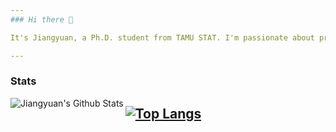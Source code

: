 ```yaml
---
### Hi there 👋

It's Jiangyuan, a Ph.D. student from TAMU STAT. I'm passionate about problem solving.

---
```

### Stats
<img align="left" alt="Jiangyuan's Github Stats" src="https://github-readme-stats.vercel.app/api?username=jiangyuan2li&show_icons=true&hide_border=true" />

[![Top Langs](https://github-readme-stats.vercel.app/api/top-langs/?username=jiangyuan2li&hide=html)](https://github.com/anuraghazra/github-readme-stats)
---
